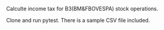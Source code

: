 Calculte income tax for B3(BM&FBOVESPA) stock operations. 


Clone and run pytest. There is a sample CSV file included. 
